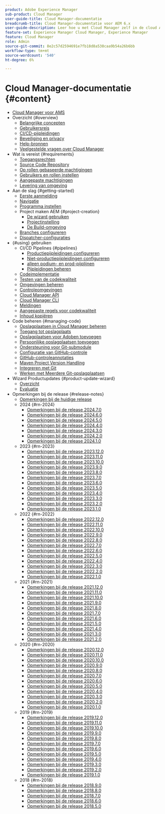 ```yaml
---
product: Adobe Experience Manager
sub-product: Cloud Manager
user-guide-title: Cloud Manager-documentatie
breadcrumb-title: Cloud Manager-documentatie voor AEM 6.x
user-guide-description: Leer hoe u met Cloud Manager zelf in de cloud Adobe Experience Manager voor AMS kunt beheren.
feature-set: Experience Manager Cloud Manager, Experience Manager
feature: Cloud Manager
role: Admin
source-git-commit: 8e2c57d2594691e7fb18d8a538caa9b54a26b6bb
workflow-type: tm+mt
source-wordcount: '540'
ht-degree: 6%

---
```



# Cloud Manager-documentatie {#content}

+ [Cloud Manager voor AMS](/help/introduction.md)
+ Overzicht {#overview}
   + [Belangrijke concepten](/help/overview/key-concepts.md)
   + [Gebruikersreis](/help/overview/user-journey.md)
   + [CI/CD-pijpleidingen](/help/overview/ci-cd-pipelines.md)
   + [Beveiliging en privacy](/help/overview/security-and-privacy.md)
   + [Help-bronnen](/help/overview/help-resources.md)
   + [Veelgestelde vragen over Cloud Manager](/help/overview/faqs.md)
+ Wat is vereist {#requirements}
   + [Toegangsrechten](/help/requirements/access-rights.md)
   + [Source Code Repository](/help/requirements/source-code-repository.md)
   + [Op rollen gebaseerde machtigingen](/help/requirements/role-based-permissions.md)
   + [Gebruikers en rollen instellen](/help/requirements/users-and-roles.md)
   + [Aangepaste machtigingen](/help/using/custom-permissions.md)
   + [Levering van omgeving](/help/requirements/environment-provisioning.md)
+ Aan de slag {#getting-started}
   + [Eerste aanmelding](/help/getting-started/first-time-login.md)
   + [Navigatie](/help/getting-started/navigation.md)
   + [Programma instellen](/help/getting-started/program-setup.md)
   + Project maken AEM {#project-creation}
      + [De wizard gebruiken](/help/getting-started/using-the-wizard.md)
      + [Projectinstelling](/help/getting-started/project-setup.md)
      + [De Build-omgeving](/help/getting-started/build-environment.md)
   + [Branches configureren](/help/getting-started/configuring-branches.md)
   + [Dispatcher-configuraties](/help/getting-started/dispatcher-configurations.md)
+ {#using} gebruiken
   + CI/CD Pipelines {#pipelines}
      + [Productiepijpleidingen configureren](/help/using/production-pipelines.md)
      + [Niet-productiepijpleidingen configureren](/help/using/non-production-pipelines.md)
      + [alleen podium- en prod-pijplijnen](/help/using/stage-prod-only.md)
      + [Pijpleidingen beheren](/help/using/managing-pipelines.md)
   + [Codeimplementatie](/help/using/code-deployment.md)
   + [Testen van de codekwaliteit](/help/using/code-quality-testing.md)
   + [Omgevingen beheren](/help/using/managing-environments.md)
   + [Controleomgevingen](/help/using/monitoring-environments.md)
   + [ Cloud Manager API ](https://developer.adobe.com/experience-cloud/cloud-manager/reference/api/)
   + [ Cloud Manager CLI ](https://github.com/adobe/aio-cli-plugin-cloudmanager/blob/main/README.md)
   + [Meldingen](/help/using/notifications.md)
   + [Aangepaste regels voor codekwaliteit](/help/using/custom-code-quality-rules.md)
   + [Inhoud kopiëren](/help/using/content-copy.md)
+ Code beheren {#managing-code}
   + [Opslagplaatsen in Cloud Manager beheren](/help/managing-code/managing-repositories.md)
   + [Toegang tot opslagplaats](/help/managing-code/accessing-repositories.md)
   + [Opslagplaatsen voor Adoben toevoegen](/help/managing-code/adobe-repositories.md)
   + [Persoonlijke opslagplaatsen toevoegen](/help/managing-code/private-repositories.md)
   + [Ondersteuning voor Git-submodule](/help/managing-code/git-submodules.md)
   + [Configuratie van GitHub-controle](/help/managing-code/github-check-config.md)
   + [GitHub-controleannotaties](/help/managing-code/github-annotations.md)
   + [Maven Project Version Handling](/help/managing-code/maven-project-version.md)
   + [Integreren met Git](/help/managing-code/git-integration.md)
   + [Werken met Meerdere Git-opslagplaatsen](/help/managing-code/multiple-git-repos.md)
+ Wizard Productupdates {#product-update-wizard}
   + [Overzicht](/help/product-update-wizard/overview.md)
   + [Evaluatie](/help/product-update-wizard/evaluation.md)
+ Opmerkingen bij de release {#release-notes}
   + [Opmerkingen bij de huidige release](/help/release-notes/current.md)
   + 2024 {#rn-2024}
      + [Opmerkingen bij de release 2024.7.0](/help/release-notes/2024/2024-7-0.md)
      + [Opmerkingen bij de release 2024.6.0](/help/release-notes/2024/2024-6-0.md)
      + [Opmerkingen bij de release 2024.5.0](/help/release-notes/2024/2024-5-0.md)
      + [Opmerkingen bij de release 2024.4.0](/help/release-notes/2024/2024-4-0.md)
      + [Opmerkingen bij de release 2024.3.0](/help/release-notes/2024/2024-3-0.md)
      + [Opmerkingen bij de release 2024.2.0](/help/release-notes/2024/2024-2-0.md)
      + [Opmerkingen bij de release 2024.1.0](/help/release-notes/2024/2024-1-0.md)
   + 2023 {#rn-2023}
      + [Opmerkingen bij de release 2023.12.0](/help/release-notes/2023/2023-12-0.md)
      + [Opmerkingen bij de release 2023.11.0](/help/release-notes/2023/2023-11-0.md)
      + [Opmerkingen bij de release 2023.10.0](/help/release-notes/2023/2023-10-0.md)
      + [Opmerkingen bij de release 2023.9.0](/help/release-notes/2023/2023-9-0.md)
      + [Opmerkingen bij de release 2023.8.0](/help/release-notes/2023/2023-8-0.md)
      + [Opmerkingen bij de release 2023.7.0](/help/release-notes/2023/2023-7-0.md)
      + [Opmerkingen bij de release 2023.6.0](/help/release-notes/2023/2023-6-0.md)
      + [Opmerkingen bij de release 2023.5.0](/help/release-notes/2023/2023-5-0.md)
      + [Opmerkingen bij de release 2023.4.0](/help/release-notes/2023/2023-4-0.md)
      + [Opmerkingen bij de release 2023.3.0](/help/release-notes/2023/2023-3-0.md)
      + [Opmerkingen bij de release 2023.2.0](/help/release-notes/2023/2023-2-0.md)
      + [Opmerkingen bij de release 2023.1.0](/help/release-notes/2023/2023-1-0.md)
   + 2022 {#rn-2022}
      + [Opmerkingen bij de release 2022.12.0](/help/release-notes/2022/2022-12-0.md)
      + [Opmerkingen bij de release 2022.11.0](/help/release-notes/2022/2022-11-0.md)
      + [Opmerkingen bij de release 2022.10.0](/help/release-notes/2022/2022-10-0.md)
      + [Opmerkingen bij de release 2022.9.0](/help/release-notes/2022/2022-9-0.md)
      + [Opmerkingen bij de release 2022.8.0](/help/release-notes/2022/2022-8-0.md)
      + [Opmerkingen bij de release 2022.7.0](/help/release-notes/2022/2022-7-0.md)
      + [Opmerkingen bij de release 2022.6.0](/help/release-notes/2022/2022-6-0.md)
      + [Opmerkingen bij de release 2022.5.0](/help/release-notes/2022/2022-5-0.md)
      + [Opmerkingen bij de release 2022.4.0](/help/release-notes/2022/2022-4-0.md)
      + [Opmerkingen bij de release 2022.3.0](/help/release-notes/2022/2022-3-0.md)
      + [Opmerkingen bij de release 2022.2.0](/help/release-notes/2022/2022-2-0.md)
      + [Opmerkingen bij de release 2022.1.0](/help/release-notes/2022/2022-1-0.md)
   + 2021 {#rn-2021}
      + [Opmerkingen bij de release 2021.12.0](/help/release-notes/2021/2021-12-0.md)
      + [Opmerkingen bij de release 2021.11.0](/help/release-notes/2021/2021-11-0.md)
      + [Opmerkingen bij de release 2021.10.0](/help/release-notes/2021/2021-10-0.md)
      + [Opmerkingen bij de release 2021.9.0](/help/release-notes/2021/2021-9-0.md)
      + [Opmerkingen bij de release 2021.8.0](/help/release-notes/2021/2021-8-0.md)
      + [Opmerkingen bij de release 2021.7.0](/help/release-notes/2021/2021-7-0.md)
      + [Opmerkingen bij de release 2021.6.0](/help/release-notes/2021/2021-6-0.md)
      + [Opmerkingen bij de release 2021.5.0](/help/release-notes/2021/2021-5-0.md)
      + [Opmerkingen bij de release 2021.4.0](/help/release-notes/2021/2021-4-0.md)
      + [Opmerkingen bij de release 2021.3.0](/help/release-notes/2021/2021-3-0.md)
      + [Opmerkingen bij de release 2021.2.0](/help/release-notes/2021/2021-2-0.md)
   + 2020 {#rn-2020}
      + [Opmerkingen bij de release 2020.12.0](/help/release-notes/2020/2020-12-0.md)
      + [Opmerkingen bij de release 2020.11.0](/help/release-notes/2020/2020-11-0.md)
      + [Opmerkingen bij de release 2020.10.0](/help/release-notes/2020/2020-10-0.md)
      + [Opmerkingen bij de release 2020.9.0](/help/release-notes/2020/2020-9-0.md)
      + [Opmerkingen bij de release 2020.8.0](/help/release-notes/2020/2020-8-0.md)
      + [Opmerkingen bij de release 2020.7.0](/help/release-notes/2020/2020-7-0.md)
      + [Opmerkingen bij de release 2020.6.0](/help/release-notes/2020/2020-6-0.md)
      + [Opmerkingen bij de release 2020.5.0](/help/release-notes/2020/2020-5-0.md)
      + [Opmerkingen bij de release 2020.4.0](/help/release-notes/2020/2020-4-0.md)
      + [Opmerkingen bij de release 2020.3.0](/help/release-notes/2020/2020-3-0.md)
      + [Opmerkingen bij de release 2020.2.0](/help/release-notes/2020/2020-2-0.md)
      + [Opmerkingen bij de release 2020.1.0](/help/release-notes/2020/2020-1-0.md)
   + 2019 {#rn-2019}
      + [Opmerkingen bij de release 2019.12.0](/help/release-notes/2019/2019-12-0.md)
      + [Opmerkingen bij de release 2019.11.0](/help/release-notes/2019/2019-11-0.md)
      + [Opmerkingen bij de release 2019.10.0](/help/release-notes/2019/2019-10-0.md)
      + [Opmerkingen bij de release 2019.9.0](/help/release-notes/2019/2019-9-0.md)
      + [Opmerkingen bij de release 2019.8.0](/help/release-notes/2019/2019-8-0.md)
      + [Opmerkingen bij de release 2019.7.0](/help/release-notes/2019/2019-7-0.md)
      + [Opmerkingen bij de release 2019.6.0](/help/release-notes/2019/2019-6-0.md)
      + [Opmerkingen bij de release 2019.5.0](/help/release-notes/2019/2019-5-0.md)
      + [Opmerkingen bij de release 2019.4.0](/help/release-notes/2019/2019-4-0.md)
      + [Opmerkingen bij de release 2019.3.0](/help/release-notes/2019/2019-3-0.md)
      + [Opmerkingen bij de release 2019.2.0](/help/release-notes/2019/2019-2-0.md)
      + [Opmerkingen bij de release 2019.1.0](/help/release-notes/2019/2019-1-0.md)
   + 2018 {#rn-2018}
      + [Opmerkingen bij de release 2018.9.0](/help/release-notes/2018/2018-9-0.md)
      + [Opmerkingen bij de release 2018.8.0](/help/release-notes/2018/2018-8-0.md)
      + [Opmerkingen bij de release 2018.7.0](/help/release-notes/2018/2018-7-0.md)
      + [Opmerkingen bij de release 2018.6.0](/help/release-notes/2018/2018-6-0.md)
      + [Opmerkingen bij de release 2018.5.0](/help/release-notes/2018/2018-5-0.md)
